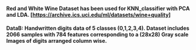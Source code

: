 #### Red and White Wine Dataset has been used for KNN_classifier with PCA and LDA. [https://archive.ics.uci.edu/ml/datasets/wine+quality]
#### DataB: Handwritten digits data of 5 classes (0,1,2,3,4). Dataset includes 2066 samples with 784 features corresponding to a (28x28) Gray scale Images of digits arranged column wise. 
